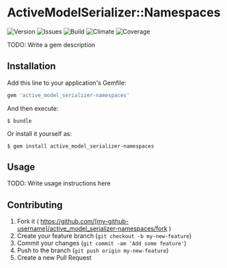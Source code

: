 # ActiveModelSerializer::Namespaces

![Version](https://img.shields.io/gem/v/active_model_serializer-namespaces.svg)
![Issues](https://img.shields.io/github/issues-raw/skalee/active_model_serializers-namespaces.svg)
![Build](https://img.shields.io/travis/skalee/active_model_serializers-namespaces.svg)
![Climate](https://img.shields.io/codeclimate/github/skalee/active_model_serializers-namespaces.svg)
![Coverage](https://img.shields.io/coveralls/skalee/active_model_serializers-namespaces.svg)

TODO: Write a gem description

## Installation

Add this line to your application's Gemfile:

```ruby
gem 'active_model_serializer-namespaces'
```

And then execute:

    $ bundle

Or install it yourself as:

    $ gem install active_model_serializer-namespaces

## Usage

TODO: Write usage instructions here

## Contributing

1. Fork it ( https://github.com/[my-github-username]/active_model_serializer-namespaces/fork )
2. Create your feature branch (`git checkout -b my-new-feature`)
3. Commit your changes (`git commit -am 'Add some feature'`)
4. Push to the branch (`git push origin my-new-feature`)
5. Create a new Pull Request
